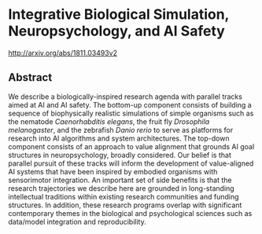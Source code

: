 # Integrative Biological Simulation, Neuropsychology, and AI Safety
http://arxiv.org/abs/1811.03493v2
## Abstract
We describe a biologically-inspired research agenda with parallel tracks aimed at AI and AI safety. The bottom-up component consists of building a sequence of biophysically realistic simulations of simple organisms such as the nematode $Caenorhabditis$ $elegans$, the fruit fly $Drosophila$ $melanogaster$, and the zebrafish $Danio$ $rerio$ to serve as platforms for research into AI algorithms and system architectures. The top-down component consists of an approach to value alignment that grounds AI goal structures in neuropsychology, broadly considered. Our belief is that parallel pursuit of these tracks will inform the development of value-aligned AI systems that have been inspired by embodied organisms with sensorimotor integration. An important set of side benefits is that the research trajectories we describe here are grounded in long-standing intellectual traditions within existing research communities and funding structures. In addition, these research programs overlap with significant contemporary themes in the biological and psychological sciences such as data/model integration and reproducibility.